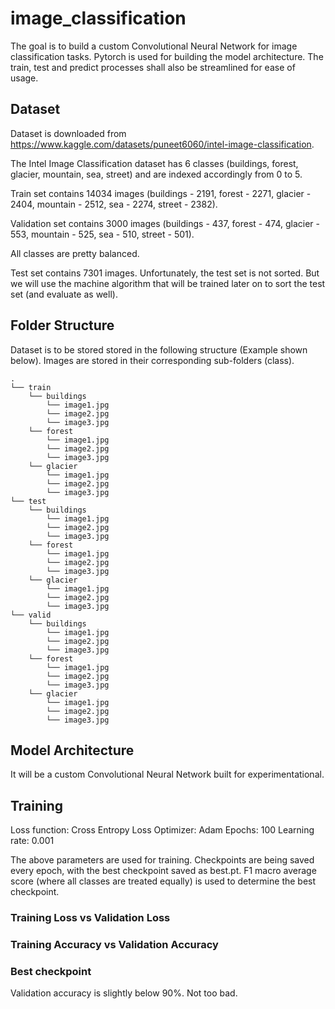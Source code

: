 # image_classification

The goal is to build a custom Convolutional Neural Network for image classification tasks. Pytorch is used for building the model architecture. The train, test and predict processes shall also be streamlined for ease of usage.

## Dataset

Dataset is downloaded from https://www.kaggle.com/datasets/puneet6060/intel-image-classification.

The Intel Image Classification dataset has 6 classes (buildings, forest, glacier, mountain, sea, street) and are indexed accordingly from 0 to 5.

Train set contains 14034 images (buildings - 2191, forest - 2271, glacier - 2404, mountain - 2512, sea - 2274, street - 2382).

Validation set contains 3000 images (buildings - 437, forest - 474, glacier - 553, mountain - 525, sea - 510, street - 501).

All classes are pretty balanced.

Test set contains 7301 images. Unfortunately, the test set is not sorted. But we will use the machine algorithm that will be trained later on to sort the test set (and evaluate as well).

## Folder Structure

Dataset is to be stored stored in the following structure (Example shown below). Images are stored in their corresponding sub-folders (class).

    .
    └── train
        └── buildings
            └── image1.jpg
            └── image2.jpg
            └── image3.jpg
        └── forest
            └── image1.jpg
            └── image2.jpg
            └── image3.jpg
        └── glacier
            └── image1.jpg
            └── image2.jpg
            └── image3.jpg
    └── test
        └── buildings
            └── image1.jpg
            └── image2.jpg
            └── image3.jpg
        └── forest
            └── image1.jpg
            └── image2.jpg
            └── image3.jpg
        └── glacier
            └── image1.jpg
            └── image2.jpg
            └── image3.jpg
    └── valid
        └── buildings
            └── image1.jpg
            └── image2.jpg
            └── image3.jpg
        └── forest
            └── image1.jpg
            └── image2.jpg
            └── image3.jpg
        └── glacier
            └── image1.jpg
            └── image2.jpg
            └── image3.jpg

## Model Architecture

It will be a custom Convolutional Neural Network built for experimentational.

## Training

Loss function: Cross Entropy Loss
Optimizer: Adam
Epochs: 100
Learning rate: 0.001

The above parameters are used for training. Checkpoints are being saved every epoch, with the best checkpoint saved as best.pt. F1 macro average score (where all classes are treated equally) is used to determine the best checkpoint.

### Training Loss vs Validation Loss



### Training Accuracy vs Validation Accuracy



### Best checkpoint



Validation accuracy is slightly below 90%. Not too bad.